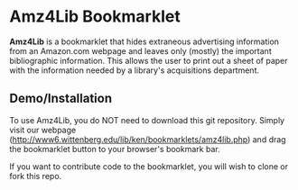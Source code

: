 # Amz4Lib Bookmarklet

**Amz4Lib** is a bookmarklet that hides extraneous advertising information from an Amazon.com webpage and leaves only (mostly) the important bibliographic information. This allows the user to print out a sheet of paper with the information needed by a library's acquisitions department.

## Demo/Installation

To use Amz4Lib, you do NOT need to download this git repository. Simply visit our webpage (http://www6.wittenberg.edu/lib/ken/bookmarklets/amz4lib.php) and drag the bookmarklet button to your browser's bookmark bar.

If you want to contribute code to the bookmarklet, you will wish to clone or fork this repo. 
